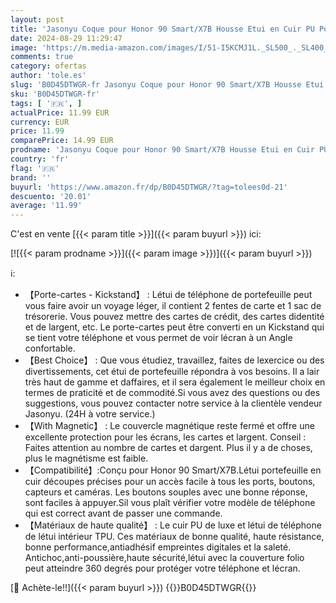 ```yaml
---
layout: post
title: 'Jasonyu Coque pour Honor 90 Smart/X7B Housse Etui en Cuir PU Portefeuille [Antichoc] [Magnétique] [Porte Cartes] [Stand Fonction] Flip Coque  Bleu '
date: 2024-08-29 11:29:47
image: 'https://m.media-amazon.com/images/I/51-I5KCMJ1L._SL500_._SL400_.jpg'
comments: true
category: ofertas
author: 'tole.es'
slug: 'B0D45DTWGR-fr Jasonyu Coque pour Honor 90 Smart/X7B Housse Etui en Cuir...'
sku: 'B0D45DTWGR-fr'
tags: [ '🇫🇷', ]
actualPrice: 11.99 EUR
currency: EUR
price: 11.99
comparePrice: 14.99 EUR
prodname: 'Jasonyu Coque pour Honor 90 Smart/X7B Housse Etui en Cuir PU Portefeuille [Antichoc] [Magnétique] [Porte Cartes] [Stand Fonction] Flip Coque  Bleu '
country: 'fr'
flag: '🇫🇷'
brand: ''
buyurl: 'https://www.amazon.fr/dp/B0D45DTWGR/?tag=tolees0d-21'
descuento: '20.01'
average: '11.99'
---
```


C'est en vente [{{< param title >}}]({{< param buyurl >}}) ici:

[![{{< param prodname >}}]({{< param image >}})]({{< param buyurl >}})

ℹ️:

- 【Porte-cartes - Kickstand】 : Létui de téléphone de portefeuille peut vous faire avoir un voyage léger, il contient 2 fentes de carte et 1 sac de trésorerie. Vous pouvez mettre des cartes de crédit, des cartes didentité et de largent, etc. Le porte-cartes peut être converti en un Kickstand qui se tient votre téléphone et vous permet de voir lécran à un Angle confortable.
- 【Best Choice】 : Que vous étudiez, travaillez, faites de lexercice ou des divertissements, cet étui de portefeuille répondra à vos besoins. Il a lair très haut de gamme et daffaires, et il sera également le meilleur choix en termes de praticité et de commodité.Si vous avez des questions ou des suggestions, vous pouvez contacter notre service à la clientèle vendeur Jasonyu. (24H à votre service.)
- 【With Magnetic】 : Le couvercle magnétique reste fermé et offre une excellente protection pour les écrans, les cartes et largent. Conseil : Faites attention au nombre de cartes et dargent. Plus il y a de choses, plus le magnétisme est faible.
- 【Compatibilité】:Conçu pour Honor 90 Smart/X7B.Létui portefeuille en cuir découpes précises pour un accès facile à tous les ports, boutons, capteurs et caméras. Les boutons souples avec une bonne réponse, sont faciles à appuyer.Sil vous plaît vérifier votre modèle de téléphone qui est correct avant de passer une commande.
- 【Matériaux de haute qualité】 : Le cuir PU de luxe et létui de téléphone de létui intérieur TPU. Ces matériaux de bonne qualité, haute résistance, bonne performance,antiadhésif empreintes digitales et la saleté. Antichoc,anti-poussière,haute sécurité,létui avec la couverture folio peut atteindre 360 degrés pour protéger votre téléphone et lécran.

[🛒 Achète-le!!]({{< param buyurl >}})
{{<world>}}B0D45DTWGR{{</world>}}
